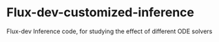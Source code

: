 # Flux-dev-customized-inference
Flux-dev Inference code, for studying the effect of different ODE solvers
